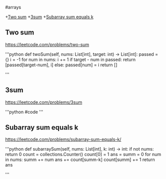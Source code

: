 #arrays

+[Two sum](#two-sum)
+[3sum](#3sum)
+[Subarray sum equals k](#subarray-sum-equals-k)

## Two sum

https://leetcode.com/problems/two-sum

'''python
def twoSum(self, nums: List[int], target: int) -> List[int]:
    passed = {}
    i = -1
    for num in nums:
        i += 1
        if target - num in passed:
            return [passed[target-num], i]
        else:
            passed[num] = i
    return []

'''

## 3sum

https://leetcode.com/problems/3sum

'''python
#code
'''

## Subarray sum equals k

https://leetcode.com/problems/subarray-sum-equals-k/

'''python
def subarraySum(self, nums: List[int], k: int) -> int:
    if not nums:
        return 0
    count = collections.Counter()
    count[0] = 1
    ans = summ = 0
    for num in nums:
        summ += num
        ans += count[summ-k]
        count[summ] += 1
    return ans

'''